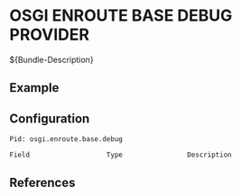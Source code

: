 # OSGI ENROUTE BASE DEBUG PROVIDER

${Bundle-Description}

## Example

## Configuration

	Pid: osgi.enroute.base.debug
	
	Field					Type				Description
		
	
## References

